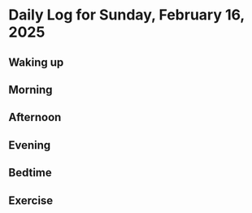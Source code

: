 # Daily Log for Sunday, February 16, 2025

## Waking up

## Morning

## Afternoon

## Evening

## Bedtime

## Exercise

